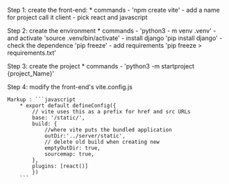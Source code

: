 Step 1: create the front-end:
        * commands
            - 'npm create vite'
                - add a name for project call it client
                - pick react and javascript
                
Step 2: create the environment
        * commands
            - 'python3 - m venv .venv'
            - and activate 'source .venv/bin/activate'
            - install django 'pip install django'
            - check the dependence 'pip freeze'
            - add requirements 'pip freeze > requirements.txt'

Step 3: create the project
        * commands
            - 'python3 -m startproject {project_Name}'

Step 4: modify the front-end's vite.config.js
    

    Markup : ```javascript
        * export default defineConfig({
            // vite uses this as a prefix for href and src URLs
            base: '/static/',
            build: {
                //where vite puts the bundled application
                outDir:'../server/static',
                // delete old build when creating new
                emptyOutDir: true,
                sourcemap: true,
            },
            plugins: [react()]
            })
        ```